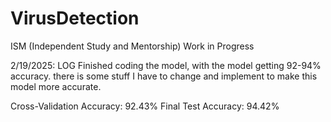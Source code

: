 # VirusDetection
ISM (Independent Study and Mentorship) 
Work in Progress

2/19/2025:
LOG
Finished coding the model, with the model getting 92-94% accuracy. there is some stuff I have to change and implement to make this model more accurate.

Cross-Validation Accuracy: 92.43%
Final Test Accuracy: 94.42%
